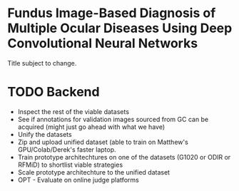 # Fundus Image-Based Diagnosis of Multiple Ocular Diseases Using Deep Convolutional Neural Networks
Title subject to change.
# TODO Backend
* Inspect the rest of the viable datasets
* See if annotations for validation images sourced from GC can be
  acquired (might just go ahead with what we have)
* Unify the datasets
* Zip and upload unified dataset (able to train on Matthew's GPU/Colab/Derek's faster laptop.
* Train prototype architechtures on one of the datasets (G1020 or ODIR or RFMiD) to shortlist viable strategies
* Scale prototype architechture to the unified dataset
* OPT - Evaluate on online judge platforms
